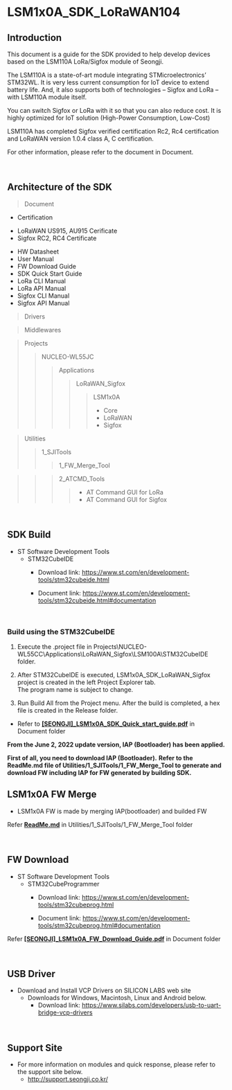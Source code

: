 # LSM1x0A_SDK_LoRaWAN104




## Introduction

This document is a guide for the SDK provided to help develop devices based on the LSM110A LoRa/Sigfox module of Seongji.

The LSM110A is a state-of-art module integrating STMicroelectronics’ STM32WL. 
It is very less current consumption for IoT device to extend battery life. 
And, it also supports both of technologies – Sigfox and LoRa – with LSM110A module itself. 

You can switch Sigfox or LoRa with it so that you can also reduce cost. 
It is highly optimized for IoT solution (High-Power Consumption, Low-Cost)

LSM110A has completed Sigfox verified certification Rc2, Rc4 certification and LoRaWAN version 1.0.4 class A, C certification.

For other information, please refer to the document in Document.



<br/>

## Architecture of the SDK

> Document <br/>
- Certification
 + LoRaWAN US915, AU915 Cerificate
 + Sigfox RC2, RC4 Certificate
- HW Datasheet
- User Manual
- FW Download Guide
- SDK Quick Start Guide
- LoRa CLI Manual
- LoRa API Manual
- Sigfox CLI Manual
- Sigfox API Manual

> Drivers <br/>

> Middlewares <br/>

> Projects
>> NUCLEO-WL55JC
>>> Applications
>>>> LoRaWAN_Sigfox
>>>>> LSM1x0A 
>>>>> - Core
>>>>> - LoRaWAN
>>>>> - Sigfox

> Utilities
>> 1_SJITools
>>> 1_FW_Merge_Tool

>>> 2_ATCMD_Tools
>>>>  + AT Command GUI for LoRa
>>>>  + AT Command GUI for Sigfox


<br/>


## SDK Build

- ST Software Development Tools
  + STM32CubeIDE <br/>
    * Download link: https://www.st.com/en/development-tools/stm32cubeide.html

	* Document link: https://www.st.com/en/development-tools/stm32cubeide.html#documentation

<br/>

###	Build using the STM32CubeIDE <br/>

  1. Execute the .project file in Projects\NUCLEO-WL55CC\Applications\LoRaWAN_Sigfox\LSM100A\STM32CubeIDE folder. <br/>

  2. After STM32CubeIDE is executed, LSM1x0A_SDK_LoRaWAN_Sigfox project is created in the left Project Explorer tab. <br/>
    The program name is subject to change. <br/>

  3. Run Build All from the Project menu.
    After the build is completed, a hex file is created in the Release folder. <br/>

  * Refer to [**[SEONGJI]_LSM1x0A_SDK_Quick_start_guide.pdf**](https://github.com/SeongJiIoT/LSM1x0A_SDK_LoRaWAN104/blob/main/Document/%5BSEONGJI%5D_LSM1x0A_SDK_Quick_start_guide.pdf) in Document folder


**From the June 2, 2022 update version, IAP (Bootloader) has been applied.**

**First of all, you need to download IAP (Bootloader).**
**Refer to the ReadMe.md file of Utilities/1_SJITools/1_FW_Merge_Tool to generate and download FW including IAP for FW generated by building SDK.**
<br/>

## LSM1x0A FW Merge
- LSM1x0A FW is made by merging IAP(bootloader) and builded FW

Refer [**ReadMe.md**](https://github.com/SeongJiIoT/LSM1x0A_SDK_LoRaWAN104/blob/main/Utilities/1_SJITools/1_FW_Merge_Tool/ReadMe.md) in Utilities/1_SJITools/1_FW_Merge_Tool folder

<br/>

## FW Download

- ST Software Development Tools
  + STM32CubeProgrammer <br/>
    * Download link: https://www.st.com/en/development-tools/stm32cubeprog.html
	
	* Document link: https://www.st.com/en/development-tools/stm32cubeprog.html#documentation
	
Refer [**[SEONGJI]_LSM1x0A_FW_Download_Guide.pdf**](https://github.com/SeongJiIoT/LSM1x0A_SDK_LoRaWAN104/blob/main/Document/%5BSEONGJI%5D_LSM1x0A_FW_Download_Guide.pdf) in Document folder


<br/>

## USB Driver
- Download and Install VCP Drivers on SILICON LABS web site
  + Downloads for Windows, Macintosh, Linux and Android below.
	* Download link: https://www.silabs.com/developers/usb-to-uart-bridge-vcp-drivers


<br/>

## Support Site
- For more information on modules and quick response, please refer to the support site below.
  + http://support.seongji.co.kr/
